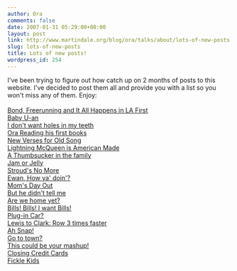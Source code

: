 ```yaml
---
author: Ora
comments: false
date: 2007-01-31 05:29:00+00:00
layout: post
link: http://www.martindale.org/blog/ora/talks/about/lots-of-new-posts
slug: lots-of-new-posts
title: Lots of new posts!
wordpress_id: 254
---
```


I've been trying to figure out how catch up on 2 months of posts to this website. I've decided to post them all and provide you with a list so you won't miss any of them. Enjoy:  
[  
Bond, Freerunning and It All Happens in LA First](http://www.martindale.org/2006/11/bond-freerunning-and-it-all-happens-in.asp)  
[Baby U-an](http://www.martindale.org/2006/11/baby-u.asp)  
[I don't want holes in my teeth](http://www.martindale.org/2006/11/i-dont-want-holes-in-my-teeth.asp)  
[Ora Reading his first books](http://www.martindale.org/2006/11/ora-reading-his-first-books.asp)  
[New Verses for Old Song](http://www.martindale.org/2006/11/new-verses-for-old-song.asp)  
[Lightning McQueen is American Made](http://www.martindale.org/2006/11/lightning-mcqueen-is-american-made.asp)  
[A Thumbsucker in the family](http://www.martindale.org/2006/12/thumbsucker-in-family.asp)  
[Jam or Jelly](http://www.martindale.org/2006/12/jam-or-jelly.asp)  
[Stroud's No More](http://www.martindale.org/2006/12/strouds-no-more.asp)  
[Ewan, How ya' doin'?](http://www.martindale.org/2006/12/ewan-how-ya-doin.asp)  
[Mom's Day Out](http://www.martindale.org/2006/12/moms-day-out.asp)  
[But he didn't tell me](http://www.martindale.org/2006/12/but-he-didnt-tell-me.asp)  
[Are we home yet?](http://www.martindale.org/2006/12/are-we-home-yet.asp)  
[Bills! Bills! I want Bills!](http://www.martindale.org/2006/12/bills-bills-i-want-bills.asp)  
[Plug-in Car?](http://www.martindale.org/2007/01/plug-in-car.asp)  
[Lewis to Clark: Row 3 times faster](http://www.martindale.org/2007/01/lewis-to-clark-row-3-times-faster.asp)  
[Ah Snap!](http://www.martindale.org/2007/01/ah-snap.asp)  
[Go to town?](http://www.martindale.org/2007/01/go-to-town.asp)  
[This could be your mashup!](http://www.martindale.org/2007/01/this-could-be-your-mashup.asp)  
[Closing Credit Cards](http://www.martindale.org/2007/01/closing-credit-cards.asp)  
[Fickle Kids](http://www.martindale.org/2007/01/fickle-kids.asp)
